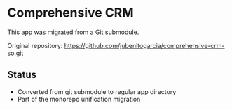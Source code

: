 # Comprehensive CRM

This app was migrated from a Git submodule.

Original repository: https://github.com/jubenitogarcia/comprehensive-crm-so.git

## Status
- Converted from git submodule to regular app directory
- Part of the monorepo unification migration